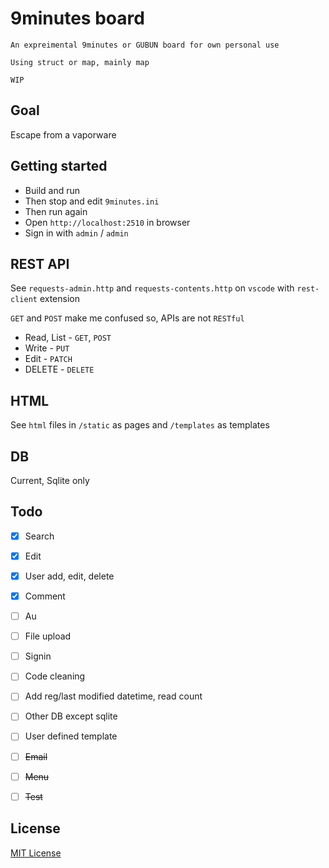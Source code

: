 # 9minutes board

```
An expreimental 9minutes or GUBUN board for own personal use

Using struct or map, mainly map

WIP
```

## Goal

Escape from a vaporware


## Getting started

* Build and run
* Then stop and edit `9minutes.ini`
* Then run again
* Open `http://localhost:2510` in browser
* Sign in with `admin` / `admin`


## REST API

See `requests-admin.http` and `requests-contents.http` on `vscode` with `rest-client` extension

`GET` and `POST` make me confused so, APIs are not `RESTful`

* Read, List - `GET`, `POST`
* Write - `PUT`
* Edit - `PATCH`
* DELETE - `DELETE`


## HTML

See `html` files in `/static` as pages and `/templates` as templates


## DB

Current, Sqlite only


## Todo
- [x] Search
- [x] Edit
- [x] User add, edit, delete
- [x] Comment
- [ ] Au
- [ ] File upload
- [ ] Signin
- [ ] Code cleaning
- [ ] Add reg/last modified datetime, read count
- [ ] Other DB except sqlite
- [ ] User defined template
- [ ] ~~Email~~
- [ ] ~~Menu~~
- [ ] ~~Test~~


## License
[MIT License](http://www.opensource.org/licenses/MIT)
